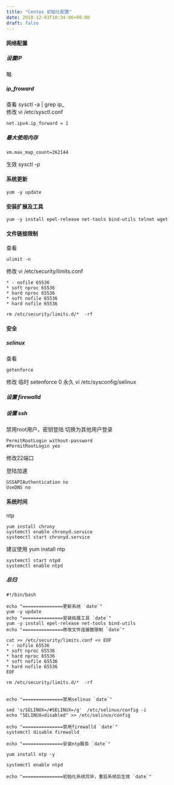 ```yaml
---
title: "Centos 初始化配置"
date: 2018-12-03T10:34:06+08:00
draft: false
---
```


#### 网络配置 

##### 设置IP 
 略
##### ip_froward  
查看 sysctl -a | grep ip_    
修改 vi /etc/sysctl.conf   
```
net.ipv4.ip_forward = 1
```

##### 最大使用内存
```
vm.max_map_count=262144
```
生效 sysctl -p

#### 系统更新

```
yum -y update
```

#### 安装扩展及工具

```
yum -y install epel-release net-tools bind-utils telnet wget 
```

#### 文件链接限制

查看 

```
ulimit -n
```

修改 
vi /etc/security/limits.conf  
```
* - nofile 65536
* soft nproc 65536
* hard nproc 65536
* soft nofile 65536
* hard nofile 65536
```
```
rm /etc/security/limits.d/*  -rf
```

#### 安全

##### selinux

查看 

```
getenforce
```
    
修改 临时 setenforce 0 
永久 vi /etc/sysconfig/selinux

##### 设置 firewalld

##### 设置 ssh 

禁用root用户，密钥登陆 切换为其他用户登录

```
PermitRootLogin without-password
#PermitRootLogin yes
```

修改22端口

登陆加速 
```
GSSAPIAuthentication no
UseDNS no
```
#### 系统时间

ntp
```
yum install chrony
systemctl enable chronyd.service
systemctl start chronyd.service
``` 

建议使用 yum install ntp
```
systemctl start ntpd
systemctl enable ntpd
```

##### 总归

```
#!/bin/bash

echo "===============更新系统 `date`"          
yum -y update
echo "===============安装拓展工具 `date`" 
yum -y install epel-release net-tools bind-utils
echo "===============修改文件连接数限制 `date`" 

cat >> /etc/security/limits.conf << EOF
* - nofile 65536
* soft nproc 65536
* hard nproc 65536
* soft nofile 65536
* hard nofile 65536
EOF

rm /etc/security/limits.d/*  -rf


echo "===============禁用selinux `date`" 

sed 's/SELINUX=/#SELINUX=/g'  /etc/selinux/config -i
echo "SELINUX=disabled" >> /etc/selinux/config

echo "===============禁用firewalld `date`"
systemctl disable firewalld

echo "===============安装ntp服务 `date`"

yum install ntp -y

systemctl enable ntpd 

echo "===============初始化系统完毕，重启系统后生效 `date`"
```
